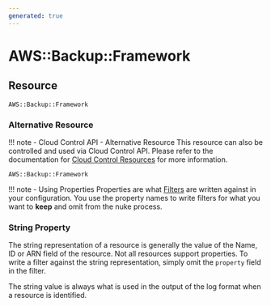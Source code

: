 ```yaml
---
generated: true
---
```


# AWS::Backup::Framework


## Resource

```text
AWS::Backup::Framework
```

### Alternative Resource

!!! note - Cloud Control API - Alternative Resource
    This resource can also be controlled and used via Cloud Control API. Please refer to the documentation for
    [Cloud Control Resources](../config-cloud-control.md) for more information.

```text
AWS::Backup::Framework
```


!!! note - Using Properties
    Properties are what [Filters](../config-filtering.md) are written against in your configuration. You use the property
    names to write filters for what you want to **keep** and omit from the nuke process.

### String Property

The string representation of a resource is generally the value of the Name, ID or ARN field of the resource. Not all
resources support properties. To write a filter against the string representation, simply omit the `property` field in
the filter.

The string value is always what is used in the output of the log format when a resource is identified.

